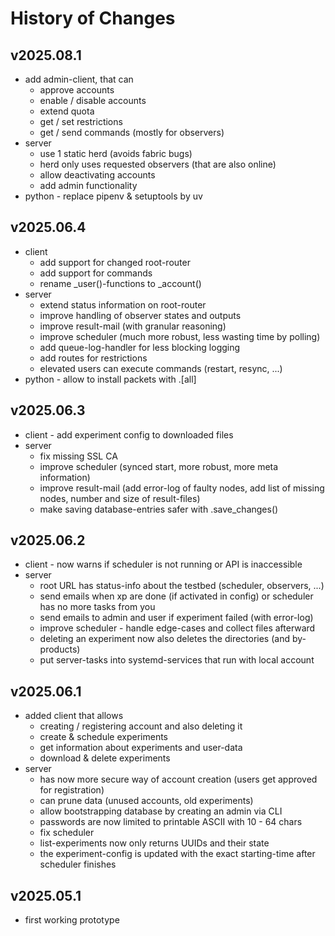 # History of Changes

## v2025.08.1

- add admin-client, that can
  - approve accounts
  - enable / disable accounts
  - extend quota
  - get / set restrictions
  - get / send commands (mostly for observers)
- server
  - use 1 static herd (avoids fabric bugs)
  - herd only uses requested observers (that are also online)
  - allow deactivating accounts
  - add admin functionality
- python - replace pipenv & setuptools by uv

## v2025.06.4

- client
  - add support for changed root-router
  - add support for commands
  - rename _user()-functions to _account()
- server
  - extend status information on root-router
  - improve handling of observer states and outputs
  - improve result-mail (with granular reasoning)
  - improve scheduler (much more robust, less wasting time by polling)
  - add queue-log-handler for less blocking logging
  - add routes for restrictions
  - elevated users can execute commands (restart, resync, ...)
- python - allow to install packets with .[all]

## v2025.06.3

- client - add experiment config to downloaded files
- server
  - fix missing SSL CA
  - improve scheduler (synced start, more robust, more meta information)
  - improve result-mail (add error-log of faulty nodes, add list of missing nodes, number and size of result-files)
  - make saving database-entries safer with .save_changes()

## v2025.06.2

- client - now warns if scheduler is not running or API is inaccessible
- server
  - root URL has status-info about the testbed (scheduler, observers, ...)
  - send emails when xp are done (if activated in config) or scheduler has no more tasks from you
  - send emails to admin and user if experiment failed (with error-log)
  - improve scheduler - handle edge-cases and collect files afterward
  - deleting an experiment now also deletes the directories (and by-products)
  - put server-tasks into systemd-services that run with local account

## v2025.06.1

- added client that allows
  - creating / registering account and also deleting it
  - create & schedule experiments
  - get information about experiments and user-data
  - download & delete experiments
- server
  - has now more secure way of account creation (users get approved for registration)
  - can prune data (unused accounts, old experiments)
  - allow bootstrapping database by creating an admin via CLI
  - passwords are now limited to printable ASCII with 10 - 64 chars
  - fix scheduler
  - list-experiments now only returns UUIDs and their state
  - the experiment-config is updated with the exact starting-time after scheduler finishes

## v2025.05.1

- first working prototype
